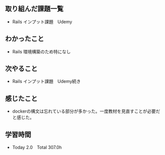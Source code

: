 ## 取り組んだ課題一覧  
- Rails インプット課題　Udemy
## わかったこと
- Rails 環境構築のため特になし
## 次やること  
- Rails インプット課題　Udemy続き
## 感じたこと 
- dockerの構文は忘れている部分が多かった。一度教材を見直すことが必要だと感じた。
## 学習時間  
- Today 2.0　Total 307.0h
